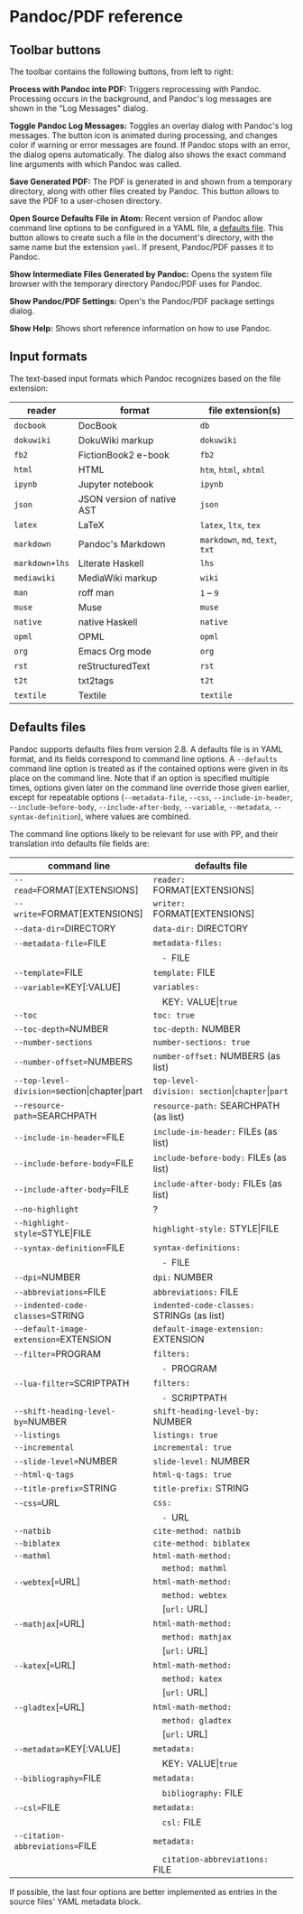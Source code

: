 # Pandoc/PDF reference

## Toolbar buttons

The toolbar contains the following buttons, from left to right:

__Process with Pandoc into PDF:__ Triggers reprocessing with Pandoc. Processing occurs in the background, and Pandoc's log messages are shown in the "Log Messages" dialog.

__Toggle Pandoc Log Messages:__ Toggles an overlay dialog with Pandoc's log messages. The button icon is animated during processing, and changes color if warning or error messages are found. If Pandoc stops with an error, the dialog opens automatically. The dialog also shows the exact command line arguments with which Pandoc was called.

__Save Generated PDF:__ The PDF is generated in and shown from a temporary directory, along with other files created by Pandoc. This button allows to save the PDF to a user-chosen directory.

__Open Source Defaults File in Atom:__ Recent version of Pandoc allow command line options to be configured in a YAML file, a [defaults file](https://pandoc.org/MANUAL.html#default-files). This button allows to create such a file in the document's directory, with the same name but the extension `yaml`. If present, Pandoc/PDF passes it to Pandoc.

__Show Intermediate Files Generated by Pandoc:__ Opens the system file browser with the temporary directory Pandoc/PDF uses for Pandoc.

__Show Pandoc/PDF Settings:__ Open's the Pandoc/PDF package settings dialog.

__Show Help:__ Shows short reference information on how to use Pandoc.


## Input formats

The text-based input formats which Pandoc recognizes based on the file extension:


| reader              | format                       | file extension(s)               |
|---------------------|------------------------------|---------------------------------|
| `docbook`           | DocBook                      | `db`                            |
| `dokuwiki`          | DokuWiki markup              | `dokuwiki`                      |
| `fb2`               | FictionBook2 e-book          | `fb2`                           |
| `html`              | HTML                         | `htm`, `html`, `xhtml`          |
| `ipynb`             | Jupyter notebook             | `ipynb`                         |
| `json`              | JSON version of native AST   | `json`                          |
| `latex`             | LaTeX                        | `latex`, `ltx`, `tex`           |
| `markdown`          | Pandoc's Markdown            | `markdown`, `md`, `text`, `txt` |
| `markdown+lhs`      | Literate Haskell             | `lhs`                           |
| `mediawiki`         | MediaWiki markup             | `wiki`                          |
| `man`               | roff man                     | `1` – `9`                       |
| `muse`              | Muse                         | `muse`                          |
| `native`            | native Haskell               | `native`                        |
| `opml`              | OPML                         | `opml`                          |
| `org`               | Emacs Org mode               | `org`                           |
| `rst`               | reStructuredText             | `rst`                           |
| `t2t`               | txt2tags                     | `t2t`                           |
| `textile`           | Textile                      | `textile`                       |


## Defaults files

Pandoc supports defaults files from version 2.8. A defaults file is in YAML format, and its fields correspond to command line options. A `--defaults` command line option is treated as if the contained options were given in its place on the command line. Note that if an option is specified multiple times, options given later on the command line override those given earlier, except for repeatable options (`--metadata-file`, `--css`, `--include-in-header`, `--include-before-body`, `--include-after-body`, `--variable`, `--metadata`, `--syntax-definition`), where values are combined.   

The command line options likely to be relevant for use with PP, and their translation into defaults file fields are:

| command line                                  | defaults file                                    |
|-----------------------------------------------|--------------------------------------------------|
| `--read=`FORMAT[EXTENSIONS]                   | `reader:` FORMAT[EXTENSIONS]                     |
| `--write=`FORMAT[EXTENSIONS]                  | `writer:` FORMAT[EXTENSIONS]                     |
| `--data-dir=`DIRECTORY                        | `data-dir:` DIRECTORY                            |
| `--metadata-file=`FILE                        | `metadata-files:`                                |
|                                               | `  - `FILE                                       |
| `--template=`FILE                             | `template:` FILE                                 |
| `--variable=`KEY[:VALUE]                      | `variables:`                                     |
|                                               | `  `KEY`:` VALUE\|`true`                         |
| `--toc`                                       | `toc: true`                                      |
| `--toc-depth=`NUMBER                          | `toc-depth:` NUMBER                              |
| `--number-sections`                           | `number-sections: true`                          |
| `--number-offset=`NUMBERS                     | `number-offset:` NUMBERS (as list)               |
| `--top-level-division=`section\|chapter\|part | `top-level-division: section`\|`chapter`\|`part` |
| `--resource-path=`SEARCHPATH                  | `resource-path:` SEARCHPATH (as list)            |
| `--include-in-header=`FILE                    | `include-in-header:` FILEs (as list)             |
| `--include-before-body=`FILE                  | `include-before-body:` FILEs (as list)           |
| `--include-after-body=`FILE                   | `include-after-body:` FILEs (as list)            |
| `--no-highlight`                              | ?                                                |
| `--highlight-style=`STYLE\|FILE               | `highlight-style:` STYLE\|FILE                   |
| `--syntax-definition=`FILE                    | `syntax-definitions:`                            |
|                                               | `  - `FILE                                       |
| `--dpi=`NUMBER                                | `dpi:` NUMBER                                    |
| `--abbreviations=`FILE                        | `abbreviations:` FILE                            |
| `--indented-code-classes=`STRING              | `indented-code-classes:` STRINGs (as list)       |
| `--default-image-extension=`EXTENSION         | `default-image-extension:` EXTENSION             |
| `--filter=`PROGRAM                            | `filters:`                                       |
|                                               | `  - `PROGRAM                                    |
| `--lua-filter=`SCRIPTPATH                     | `filters:`                                       |
|                                               | `  - `SCRIPTPATH                                 |
| `--shift-heading-level-by=`NUMBER             | `shift-heading-level-by:` NUMBER                 |
| `--listings`                                  | `listings: true`                                 |
| `--incremental`                               | `incremental: true`                              |
| `--slide-level=`NUMBER                        | `slide-level:` NUMBER                            |
| `--html-q-tags`                               | `html-q-tags: true`                              |
| `--title-prefix=`STRING                       | `title-prefix:` STRING                           |
| `--css=`URL                                   | `css:`                                           |
|                                               | `  - `URL                                        |
| `--natbib`                                    | `cite-method: natbib`                            |
| `--biblatex`                                  | `cite-method: biblatex`                          |
| `--mathml`                                    | `html-math-method:`                              |
|                                               | `  method: mathml`                               |
| `--webtex`[`=`URL]                            | `html-math-method:`                              |
|                                               | `  method: webtex`                               |
|                                               | `  `[`url:` URL]                                 |
| `--mathjax`[`=`URL]                           | `html-math-method:`                              |
|                                               | `  method: mathjax`                              |
|                                               | `  `[`url:` URL]                                 |
| `--katex`[`=`URL]                             | `html-math-method:`                              |
|                                               | `  method: katex`                                |
|                                               | `  `[`url:` URL]                                 |
| `--gladtex`[`=`URL]                           | `html-math-method:`                              |
|                                               | `  method: gladtex`                              |
|                                               | `  `[`url:` URL]                                 |
| `--metadata=`KEY[:VALUE]                      | `metadata:`                                      |
|                                               | `  `KEY`:` VALUE\|`true`                         |
| `--bibliography=`FILE                         | `metadata:`                                      |
|                                               | `  bibliography:` FILE                           |
| `--csl=`FILE                                  | `metadata:`                                      |
|                                               | `  csl:` FILE                                    |
| `--citation-abbreviations=`FILE               | `metadata:`                                      |
|                                               | `  citation-abbreviations:` FILE                 |

If possible, the last four options are better implemented as entries in the source files' YAML metadata block.
